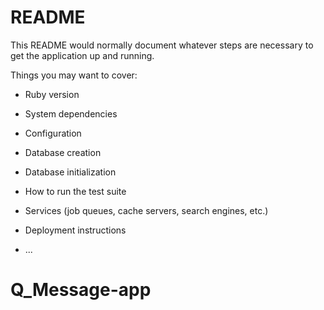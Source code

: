 # README

This README would normally document whatever steps are necessary to get the
application up and running.

Things you may want to cover:

* Ruby version

* System dependencies

* Configuration

* Database creation

* Database initialization

* How to run the test suite

* Services (job queues, cache servers, search engines, etc.)

* Deployment instructions

* ...
# Q_Message-app

<!-- username=innocentm20
password=innocentm -->

<!-- username=madolphe2025
password=message1 -->


<!-- username=kennethm1
password=muhwezi1 -->

<!-- username=dodos1
password=mukunzi1 -->

<!-- username=eugenen1
password=niyitanga1 -->

<!-- username=Ally1
password=switch12 -->

<!-- username=Frankf
password=froux123
 -->